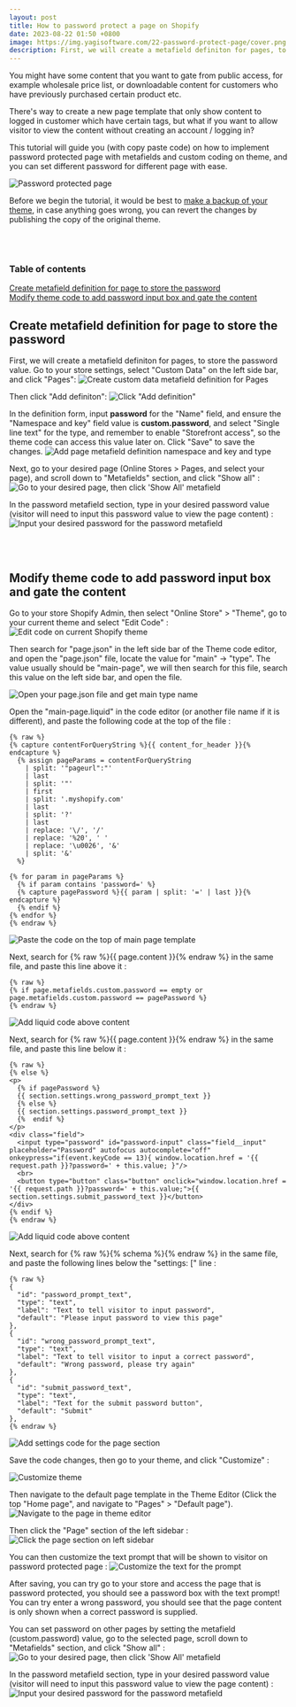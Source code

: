 ```yaml
---
layout: post
title: How to password protect a page on Shopify
date: 2023-08-22 01:50 +0800
image: https://img.yagisoftware.com/22-password-protect-page/cover.png
description: First, we will create a metafield definiton for pages, to store the password value. Go to your store settings, select "Custom Data" on the left side bar, and click "Pages"...
---
```


You might have some content that you want to gate from public access, for example wholesale price list, or downloadable content for customers who have previously purchased certain product etc.

There's way to create a new page template that only show content to logged in customer which have certain tags, but what if you want to allow visitor to view the content without creating an account / logging in?

This tutorial will guide you (with copy paste code) on how to implement password protected page with metafields and custom coding on theme, and you can set different password for different page with ease.

![Password protected page](https://img.yagisoftware.com/22-password-protect-page/password_demo.gif)

Before we begin the tutorial, it would be best to [make a backup of your theme](https://yagisoftware.com/articles/how-to-backup-your-shopify-theme), in case anything goes wrong, you can revert the changes by publishing the copy of the original theme.

<br><br>
### Table of contents
<a href="#create-metafield-definition-for-page-to-store-the-password">Create metafield definition for page to store the password</a>
<br>
<a href="#modify-theme-code-to-add-password-input-box-and-gate-the-content">Modify theme code to add password input box and gate the content</a>
<br>


## Create metafield definition for page to store the password

First, we will create a metafield definiton for pages, to store the password value. Go to your store settings, select "Custom Data" on the left side bar, and click "Pages":
![Create custom data metafield definition for Pages](https://img.yagisoftware.com/22-password-protect-page/1custom_data.png)

Then click "Add definiton":
![Click "Add definition"](https://img.yagisoftware.com/22-password-protect-page/2page_definition.png)

In the definition form, input **password** for the "Name" field, and ensure the "Namespace and key" field value is **custom.password**, and select "Single line text" for the type, and remember to enable "Storefront access", so the theme code can access this value later on. Click "Save" to save the changes.
![Add page metafield definition namespace and key and type](https://img.yagisoftware.com/22-password-protect-page/3page_type.png)

Next, go to your desired page (Online Stores > Pages, and select your page), and scroll down to "Metafields" section, and click "Show all" :
![Go to your desired page, then click 'Show All' metafield](https://img.yagisoftware.com/22-password-protect-page/4page_metafield.png)

In the password metafield section, type in your desired password value (visitor will need to input this password value to view the page content) : 
![Input your desired password for the password metafield](https://img.yagisoftware.com/22-password-protect-page/5page_set_password.png)

<br><br>

## Modify theme code to add password input box and gate the content

Go to your store Shopify Admin, then select "Online Store" > "Theme", go to your current theme and select "Edit Code" :
![Edit code on current Shopify theme](https://img.yagisoftware.com/16-only-show-product-certain-customer/3edit_code.png)

Then search for "page.json" in the left side bar of the Theme code editor, and open the "page.json" file, locate the value for "main" -> "type". The value usually should be "main-page", we will then search for this file, search this value on the left side bar, and open the file.

![Open your page.json file and get main type name](https://img.yagisoftware.com/22-password-protect-page/6page_json.png)


Open the "main-page.liquid" in the code editor (or another file name if it is different), and paste the following code at the top of the file : 

```
{% raw %}
{% capture contentForQueryString %}{{ content_for_header }}{% endcapture %}
  {% assign pageParams = contentForQueryString
    | split: '"pageurl":"'
    | last
    | split: '"'
    | first
    | split: '.myshopify.com'
    | last
    | split: '?'
    | last
    | replace: '\/', '/'
    | replace: '%20', ' '
    | replace: '\u0026', '&'
    | split: '&'
  %}

{% for param in pageParams %}
  {% if param contains 'password=' %}
  {% capture pagePassword %}{{ param | split: '=' | last }}{% endcapture %}
  {% endif %}
{% endfor %}
{% endraw %}
```

![Paste the code on the top of main page template](https://img.yagisoftware.com/22-password-protect-page/7main_page_top.png)

Next, search for {% raw %}{{ page.content }}{% endraw %} in the same file, and paste this line above it :
```
{% raw %}
{% if page.metafields.custom.password == empty or page.metafields.custom.password == pagePassword %}
{% endraw %}
```
![Add liquid code above content](https://img.yagisoftware.com/22-password-protect-page/8content_above.png)


Next, search for {% raw %}{{ page.content }}{% endraw %} in the same file, and paste this line below it :
```
{% raw %}
{% else %}
<p>
  {% if pagePassword %}
  {{ section.settings.wrong_password_prompt_text }}
  {% else %}
  {{ section.settings.password_prompt_text }}
  {%  endif %}
</p>
<div class="field">
  <input type="password" id="password-input" class="field__input" placeholder="Password" autofocus autocomplete="off" onkeypress="if(event.keyCode == 13){ window.location.href = '{{ request.path }}?password=' + this.value; }"/>
  <br>
  <button type="button" class="button" onclick="window.location.href = '{{ request.path }}?password=' + this.value;">{{ section.settings.submit_password_text }}</button>
</div>
{% endif %}
{% endraw %}
```
![Add liquid code above content](https://img.yagisoftware.com/22-password-protect-page/8content_below.png)


Next, search for {% raw %}{% schema %}{% endraw %} in the same file, and paste the following lines below the "settings: [" line :
```
{% raw %}
{
  "id": "password_prompt_text",
  "type": "text",
  "label": "Text to tell visitor to input password",
  "default": "Please input password to view this page"
},
{
  "id": "wrong_password_prompt_text",
  "type": "text",
  "label": "Text to tell visitor to input a correct password",
  "default": "Wrong password, please try again"
},
{
  "id": "submit_password_text",
  "type": "text",
  "label": "Text for the submit password button",
  "default": "Submit"
},
{% endraw %}
```

![Add settings code for the page section](https://img.yagisoftware.com/22-password-protect-page/9settings.png)

Save the code changes, then go to your theme, and click "Customize" :

![Customize theme](https://img.yagisoftware.com/19-terms-checkbox/1customize_theme.png)

Then navigate to the default page template in the Theme Editor (Click the top "Home page", and navigate to "Pages" > "Default page").
![Navigate to the page in theme editor](https://img.yagisoftware.com/22-password-protect-page/10navigate_page.png)

Then click the "Page" section of the left sidebar : 
![Click the page section on left sidebar](https://img.yagisoftware.com/22-password-protect-page/11page_section.png)

You can then customize the text prompt that will be shown to visitor on password protected page :
![Customize the text for the prompt](https://img.yagisoftware.com/22-password-protect-page/12customize.png)


After saving, you can try go to your store and access the page that is password protected, you should see a password box with the text prompt! You can try enter a wrong password, you should see that the page content is only shown when a correct password is supplied.

You can set password on other pages by setting the metafield (custom.password) value, go to the selected page, scroll down to "Metafields" section, and click "Show all" :
![Go to your desired page, then click 'Show All' metafield](https://img.yagisoftware.com/22-password-protect-page/4page_metafield.png)

In the password metafield section, type in your desired password value (visitor will need to input this password value to view the page content) : 
![Input your desired password for the password metafield](https://img.yagisoftware.com/22-password-protect-page/5page_set_password.png)